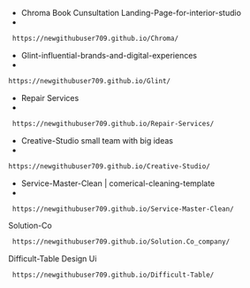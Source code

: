 - Chroma Book Cunsultation Landing-Page-for-interior-studio
- 
```bash
 https://newgithubuser709.github.io/Chroma/
 ```

- Glint-influential-brands-and-digital-experiences
- 
```bash
https://newgithubuser709.github.io/Glint/
```

 
- Repair Services
- 
```bash
 https://newgithubuser709.github.io/Repair-Services/
```

- Creative-Studio small team with big ideas
- 
```bash
https://newgithubuser709.github.io/Creative-Studio/
```

- Service-Master-Clean | comerical-cleaning-template
- 
```bash
 https://newgithubuser709.github.io/Service-Master-Clean/
```

Solution-Co
```bash
 https://newgithubuser709.github.io/Solution.Co_company/
````

Difficult-Table Design Ui
```bash
 https://newgithubuser709.github.io/Difficult-Table/
```
